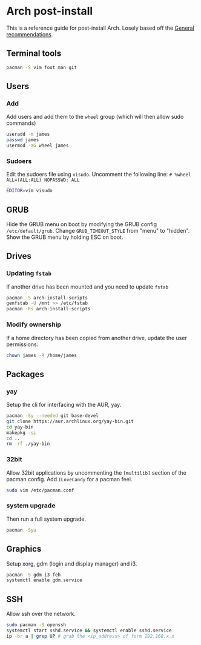 # Arch post-install

This is a reference guide for post-install Arch.
Losely based off the [General recommendations](https://wiki.archlinux.org/title/General_recommendations).

## Terminal tools

``` sh
pacman -S vim foot man git
```

## Users

### Add

Add users and add them to the `wheel` group (which will then allow sudo commands)

``` sh
useradd -m james
passwd james
usermod -aG wheel james
```

### Sudoers

Edit the sudoers file using `visudo`.
Uncomment the following line: `# %wheel ALL=(ALL:ALL) NOPASSWD: ALL`

``` sh
EDITOR=vim visudo
```

## GRUB

Hide the GRUB menu on boot by modifying the GRUB config `/etc/default/grub`.
Change `GRUB_TIMEOUT_STYLE` from "menu" to "hidden".
Show the GRUB menu by holding ESC on boot.


## Drives

### Updating `fstab`

If another drive has been mounted and you need to update `fstab`

``` sh
pacman -S arch-install-scripts
genfstab -U /mnt >> /etc/fstab
pacman -Rs arch-install-scripts
```

### Modify ownership

If a home directory has been copied from another drive, update the user permissions:

``` sh
chown james -R /home/james
```

## Packages

### yay

Setup the cli for interfacing with the AUR, yay.

``` sh
pacman -Sy --needed git base-devel
git clone https://aur.archlinux.org/yay-bin.git
cd yay-bin
makepkg -si
cd ..
rm -rf ./yay-bin
```

### 32bit

Allow 32bit applications by uncommenting the `[multilib]` section of the pacman config.
Add `ILoveCandy` for a pacman feel.

``` sh
sudo vim /etc/pacman.conf
```

### system upgrade

Then run a full system upgrade.

``` sh
pacman -Syu
```

## Graphics

Setup xorg, gdm (login and display manager) and i3.

``` sh
pacman -S gdm i3 feh
systemctl enable gdm.service
```

## SSH

Allow ssh over the network.

``` sh
sudo pacman -S openssh
systemctl start sshd.service && systemctl enable sshd.service
ip -br a | grep UP # grab the <ip_address> of form 192.168.x.x
```
